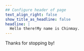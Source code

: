 ```yaml
---
## Configure header of page
text_align_right: false
show_title_as_headline: false
headline: |
  Hello there!My name is Chinmay.
---
```


<!-- this is a subheadline -->
Thanks for stopping by!

